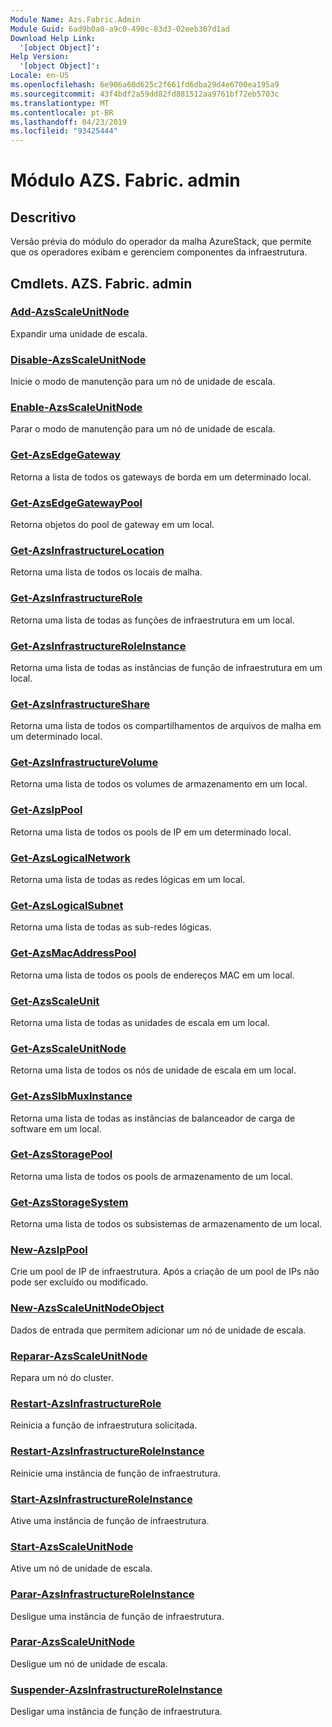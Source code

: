 ```yaml
---
Module Name: Azs.Fabric.Admin
Module Guid: 6ad9b0a0-a9c0-490c-83d3-02eeb307d1ad
Download Help Link:
  '[object Object]': 
Help Version:
  '[object Object]': 
Locale: en-US
ms.openlocfilehash: 6e906a60d625c2f661fd6dba29d4e6700ea195a9
ms.sourcegitcommit: 43f4bdf2a59dd82fd881512aa9761bf72eb5703c
ms.translationtype: MT
ms.contentlocale: pt-BR
ms.lasthandoff: 04/23/2019
ms.locfileid: "93425444"
---
```

# Módulo AZS. Fabric. admin
## Descritivo
Versão prévia do módulo do operador da malha AzureStack, que permite que os operadores exibam e gerenciem componentes da infraestrutura.

## Cmdlets. AZS. Fabric. admin
### [Add-AzsScaleUnitNode](Add-AzsScaleUnitNode.md)
Expandir uma unidade de escala.

### [Disable-AzsScaleUnitNode](Disable-AzsScaleUnitNode.md)
Inicie o modo de manutenção para um nó de unidade de escala.

### [Enable-AzsScaleUnitNode](Enable-AzsScaleUnitNode.md)
Parar o modo de manutenção para um nó de unidade de escala.

### [Get-AzsEdgeGateway](Get-AzsEdgeGateway.md)
Retorna a lista de todos os gateways de borda em um determinado local.

### [Get-AzsEdgeGatewayPool](Get-AzsEdgeGatewayPool.md)
Retorna objetos do pool de gateway em um local.

### [Get-AzsInfrastructureLocation](Get-AzsInfrastructureLocation.md)
Retorna uma lista de todos os locais de malha.

### [Get-AzsInfrastructureRole](Get-AzsInfrastructureRole.md)
Retorna uma lista de todas as funções de infraestrutura em um local.

### [Get-AzsInfrastructureRoleInstance](Get-AzsInfrastructureRoleInstance.md)
Retorna uma lista de todas as instâncias de função de infraestrutura em um local.

### [Get-AzsInfrastructureShare](Get-AzsInfrastructureShare.md)
Retorna uma lista de todos os compartilhamentos de arquivos de malha em um determinado local.

### [Get-AzsInfrastructureVolume](Get-AzsInfrastructureVolume.md)
Retorna uma lista de todos os volumes de armazenamento em um local.

### [Get-AzsIpPool](Get-AzsIpPool.md)
Retorna uma lista de todos os pools de IP em um determinado local.

### [Get-AzsLogicalNetwork](Get-AzsLogicalNetwork.md)
Retorna uma lista de todas as redes lógicas em um local.

### [Get-AzsLogicalSubnet](Get-AzsLogicalSubnet.md)
Retorna uma lista de todas as sub-redes lógicas.

### [Get-AzsMacAddressPool](Get-AzsMacAddressPool.md)
Retorna uma lista de todos os pools de endereços MAC em um local.

### [Get-AzsScaleUnit](Get-AzsScaleUnit.md)
Retorna uma lista de todas as unidades de escala em um local.

### [Get-AzsScaleUnitNode](Get-AzsScaleUnitNode.md)
Retorna uma lista de todos os nós de unidade de escala em um local.

### [Get-AzsSlbMuxInstance](Get-AzsSlbMuxInstance.md)
Retorna uma lista de todas as instâncias de balanceador de carga de software em um local.

### [Get-AzsStoragePool](Get-AzsStoragePool.md)
Retorna uma lista de todos os pools de armazenamento de um local.

### [Get-AzsStorageSystem](Get-AzsStorageSystem.md)
Retorna uma lista de todos os subsistemas de armazenamento de um local.

### [New-AzsIpPool](New-AzsIpPool.md)
Crie um pool de IP de infraestrutura.
Após a criação de um pool de IPs não pode ser excluído ou modificado.

### [New-AzsScaleUnitNodeObject](New-AzsScaleUnitNodeObject.md)
Dados de entrada que permitem adicionar um nó de unidade de escala.

### [Reparar-AzsScaleUnitNode](Repair-AzsScaleUnitNode.md)
Repara um nó do cluster.

### [Restart-AzsInfrastructureRole](Restart-AzsInfrastructureRole.md)
Reinicia a função de infraestrutura solicitada.

### [Restart-AzsInfrastructureRoleInstance](Restart-AzsInfrastructureRoleInstance.md)
Reinicie uma instância de função de infraestrutura.

### [Start-AzsInfrastructureRoleInstance](Start-AzsInfrastructureRoleInstance.md)
Ative uma instância de função de infraestrutura.

### [Start-AzsScaleUnitNode](Start-AzsScaleUnitNode.md)
Ative um nó de unidade de escala.

### [Parar-AzsInfrastructureRoleInstance](Stop-AzsInfrastructureRoleInstance.md)
Desligue uma instância de função de infraestrutura.

### [Parar-AzsScaleUnitNode](Stop-AzsScaleUnitNode.md)
Desligue um nó de unidade de escala.

### [Suspender-AzsInfrastructureRoleInstance](Suspend-AzsInfrastructureRoleInstance.md)
Desligar uma instância de função de infraestrutura.

